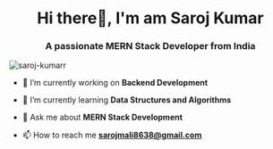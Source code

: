 <h1 align="center">Hi there👋, I'm am Saroj Kumar</h1>
<h3 align="center">A passionate MERN Stack Developer from India</h3>

<p align="left"> <img src="https://komarev.com/ghpvc/?username=saroj-kumarr&label=Profile%20views&color=0e75b6&style=flat" alt="saroj-kumarr" /> </p>

- 🔭 I’m currently working on **Backend Development**

- 🌱 I’m currently learning **Data Structures and Algorithms**

- 💬 Ask me about **MERN Stack Development**

- 📫 How to reach me **sarojmali8638@gmail.com**

